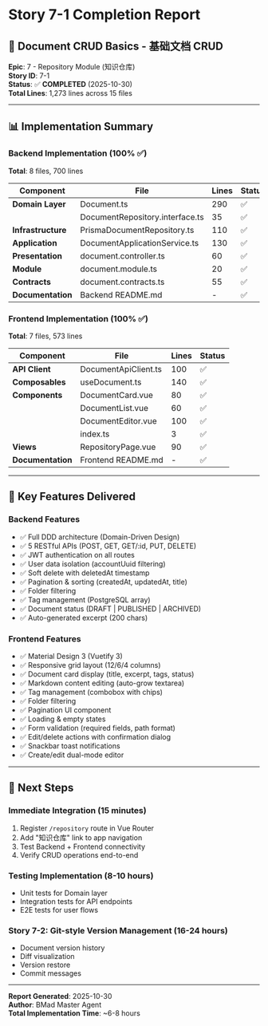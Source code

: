 # Story 7-1 Completion Report
## 📝 Document CRUD Basics - 基础文档 CRUD

**Epic**: 7 - Repository Module (知识仓库)  
**Story ID**: 7-1  
**Status**: ✅ **COMPLETED** (2025-10-30)  
**Total Lines**: 1,273 lines across 15 files

---

## 📊 Implementation Summary

### Backend Implementation (100% ✅)
**Total**: 8 files, 700 lines

| Component | File | Lines | Status |
|-----------|------|-------|--------|
| **Domain Layer** | Document.ts | 290 | ✅ |
| | DocumentRepository.interface.ts | 35 | ✅ |
| **Infrastructure** | PrismaDocumentRepository.ts | 110 | ✅ |
| **Application** | DocumentApplicationService.ts | 130 | ✅ |
| **Presentation** | document.controller.ts | 60 | ✅ |
| **Module** | document.module.ts | 20 | ✅ |
| **Contracts** | document.contracts.ts | 55 | ✅ |
| **Documentation** | Backend README.md | - | ✅ |

### Frontend Implementation (100% ✅)
**Total**: 7 files, 573 lines

| Component | File | Lines | Status |
|-----------|------|-------|--------|
| **API Client** | DocumentApiClient.ts | 100 | ✅ |
| **Composables** | useDocument.ts | 140 | ✅ |
| **Components** | DocumentCard.vue | 80 | ✅ |
| | DocumentList.vue | 60 | ✅ |
| | DocumentEditor.vue | 100 | ✅ |
| | index.ts | 3 | ✅ |
| **Views** | RepositoryPage.vue | 90 | ✅ |
| **Documentation** | Frontend README.md | - | ✅ |

---

## 🎯 Key Features Delivered

### Backend Features
- ✅ Full DDD architecture (Domain-Driven Design)
- ✅ 5 RESTful APIs (POST, GET, GET/:id, PUT, DELETE)
- ✅ JWT authentication on all routes
- ✅ User data isolation (accountUuid filtering)
- ✅ Soft delete with deletedAt timestamp
- ✅ Pagination & sorting (createdAt, updatedAt, title)
- ✅ Folder filtering
- ✅ Tag management (PostgreSQL array)
- ✅ Document status (DRAFT | PUBLISHED | ARCHIVED)
- ✅ Auto-generated excerpt (200 chars)

### Frontend Features
- ✅ Material Design 3 (Vuetify 3)
- ✅ Responsive grid layout (12/6/4 columns)
- ✅ Document card display (title, excerpt, tags, status)
- ✅ Markdown content editing (auto-grow textarea)
- ✅ Tag management (combobox with chips)
- ✅ Folder filtering
- ✅ Pagination UI component
- ✅ Loading & empty states
- ✅ Form validation (required fields, path format)
- ✅ Edit/delete actions with confirmation dialog
- ✅ Snackbar toast notifications
- ✅ Create/edit dual-mode editor

---

## 🚀 Next Steps

### Immediate Integration (15 minutes)
1. Register `/repository` route in Vue Router
2. Add "知识仓库" link to app navigation
3. Test Backend + Frontend connectivity
4. Verify CRUD operations end-to-end

### Testing Implementation (8-10 hours)
- Unit tests for Domain layer
- Integration tests for API endpoints
- E2E tests for user flows

### Story 7-2: Git-style Version Management (16-24 hours)
- Document version history
- Diff visualization
- Version restore
- Commit messages

---

**Report Generated**: 2025-10-30  
**Author**: BMad Master Agent  
**Total Implementation Time**: ~6-8 hours
